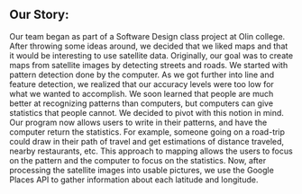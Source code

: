 ## Our Story:
Our team began as part of a Software Design class project at Olin college.  After throwing some ideas around, we decided that we liked maps and that it would be interesting to use satellite data.  Originally, our goal was to create maps from satellite images by detecting streets and roads. We started with pattern detection done by the computer. As we got further into line and feature detection, we realized that our accuracy levels were too low for what we wanted to accomplish. We soon learned that people are much better at recognizing patterns than computers, but computers can give statistics that people cannot. We decided to pivot with this notion in mind. Our program now allows users to write in their patterns, and have the computer return the statistics. For example, someone going on a road-trip could draw in their path of travel and get estimations of distance traveled, nearby restaurants, etc. This approach to mapping allows the users to focus on the pattern and the computer to focus on the statistics. Now, after processing the satellite images into usable pictures, we use the Google Places API to gather information about each latitude and longitude.
